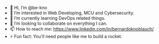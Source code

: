 - 👋 Hi, I’m @be-kno
- 👀 I’m interested in Web Developing, MCU and Cybersecurity.
- 🌱 I’m currently learning DevOps related things.
- 💞️ I’m looking to collaborate on everything I can.
- 📫 How to reach me: https://www.linkedin.com/in/bernardoknoblauch/
- ⚡ Fun fact: You'll need people like me to build a rocket.

<!---
be-kno/be-kno is a ✨ special ✨ repository because its `README.md` (this file) appears on your GitHub profile.
You can click the Preview link to take a look at your changes.
--->
